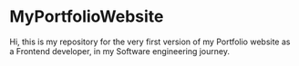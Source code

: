 # MyPortfolioWebsite
Hi, this is my repository for the very first version of my Portfolio website as a Frontend developer, in my Software engineering journey. 
